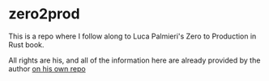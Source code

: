 # zero2prod

This is a repo where I follow along to Luca Palmieri's Zero to Production in Rust book.

All rights are his, and all of the information here are already provided by the author [on his own repo](https://github.com/LukeMathWalker/zero-to-production)
